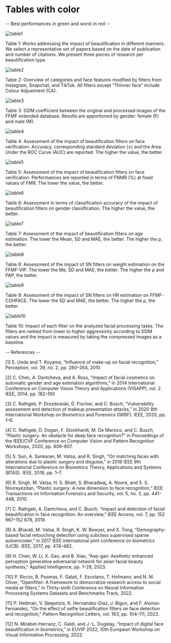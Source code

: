 # Tables with color

-- Best performances in green and worst in red --

![table1](https://github.com/nmirabeth/filters_biometrics/assets/48354399/d865bc8a-9368-4a03-8550-66c646d61dc7)


Table 1: Works addressing the impact of beautification in different manners. We select a representative set of papers based on the date of publication and number of citations. We present three pieces of research per beautification type.

![table2](https://github.com/nmirabeth/filters_biometrics/assets/48354399/5abad4e1-411b-4fd0-b45a-69a789fcbdfd)

Table 2: Overview of categories and face features modified by filters from Instagram, Snapchat, and TikTok. All filters except ”Thinner face” include Colour Adjustment (CA).

![table3](https://github.com/nmirabeth/filters_biometrics/assets/48354399/dd9dadad-1838-437b-8449-9864a0954dbf)

Table 3: SSIM coefficient between the original and processed images of the FFMF extended database. Results are apportioned by gender: female (F) and male (M).

![table4](https://github.com/nmirabeth/filters_biometrics/assets/48354399/cfb7e2b4-da5d-43a7-af2c-90979bd4dc13)

Table 4: Assessment of the impact of beautification filters on face verification. Accuracy, corresponding standard deviation (±) and the Area Under the ROC Curve (AUC) are reported. The higher the value, the better.

![table5](https://github.com/nmirabeth/filters_biometrics/assets/48354399/a919eeed-21a4-4e5e-b669-0d47b18719cb)

Table 5: Assessment of the impact of beautification filters on face verification. Performances are reported in terms of FNMR (%) at fixed values of FMR. The lower the value, the better.

![table6](https://github.com/nmirabeth/filters_biometrics/assets/48354399/43c51e7a-d57d-4c8c-9422-016828e66d05)

Table 6: Assessment in terms of classification accuracy of the impact of beautification filters on gender classification. The higher the value, the better.

![table7](https://github.com/nmirabeth/filters_biometrics/assets/48354399/f361ee9f-af1c-4fc0-a29c-b0d7d8d8635f)

Table 7: Assessment of the impact of beautification filters on age estimation. The lower the Mean, SD and MAE, the better. The higher the ρ, the better.

![table8](https://github.com/nmirabeth/filters_biometrics/assets/48354399/be812290-b56b-4d4c-9e53-f2ddd4615222)

Table 8: Assessment of the impact of SN filters on weight estimation on the FFMF-VIP. The lower the Me, SD and MAE, the better. The higher the ρ and PAP, the better.

![table9](https://github.com/nmirabeth/filters_biometrics/assets/48354399/a89a4edf-05dd-431d-9244-c74e4a6e0ee5)

Table 9: Assessment of the impact of SN filters on HR estimation on FFMF-COHFACE. The lower the SD and MAE, the better. The higher the ρ, the better

![table10](https://github.com/nmirabeth/filters_biometrics/assets/48354399/db239b1a-7b06-421b-b1e3-7946ac94f47d)

Table 10: Impact of each filter on the analyzed facial processing tasks. The filters are ranked from lower to higher aggressivity according to SSIM values and the impact is measured by taking the compressed images as a baseline.


-- References --

[1] S. Ueda and T. Koyama, “Influence of make-up on facial recognition,” Perception, vol. 39, no. 2, pp. 260–264, 2010

[2] C. Chen, A. Dantcheva, and A. Ross, “Impact of facial cosmetics on automatic gender and age estimation algorithms,” in 2014 International Conference on Computer Vision Theory and Applications (VISAPP), vol. 2. IEEE, 2014, pp. 182–190

[3] C. Rathgeb, P. Drozdowski, D. Fischer, and C. Busch, “Vulnerability assessment and detection of makeup presentation attacks,” in 2020 8th International Workshop on Biometrics and Forensics (IWBF). IEEE, 2020, pp. 1–6.

[4] C. Rathgeb, D. Dogan, F. Stockhardt, M. De Marsico, and C. Busch, “Plastic surgery: An obstacle for deep face recognition?” in Proceedings of the IEEE/CVF Conference on Computer Vision and Pattern Recognition Workshops, 2020, pp. 806–807.

[5] S. Suri, A. Sankaran, M. Vatsa, and R. Singh, “On matching faces with alterations due to plastic surgery and disguise,” in 2018 IEEE 9th International Conference on Biometrics Theory, Applications and Systems (BTAS). IEEE, 2018, pp. 1–7.

[6] R. Singh, M. Vatsa, H. S. Bhatt, S. Bharadwaj, A. Noore, and S. S. Nooreyezdan, “Plastic surgery: A new dimension to face recognition,” IEEE Transactions on Information Forensics and Security, vol. 5, no. 3, pp. 441–448, 2010.

[7] C. Rathgeb, A. Dantcheva, and C. Busch, “Impact and detection of facial beautification in face recognition: An overview,” IEEE Access, vol. 7, pp. 152 667–152 678, 2019. 

[8] A. Bharati, M. Vatsa, R. Singh, K. W. Bowyer, and X. Tong, “Demography-based facial retouching detection using subclass supervised sparse autoencoder,” in 2017 IEEE international joint conference on biometrics (IJCB). IEEE, 2017, pp. 474–482.

[9] H. Chen, W. Li, X. Gao, and B. Xiao, “Aep-gan: Aesthetic enhanced perception generative adversarial network for asian facial beauty synthesis,” Applied Intelligence, pp. 1–28, 2023. 

[10] P. Riccio, B. Psomas, F. Galati, F. Escolano, T. Hofmann, and N. M. Oliver, “Openfilter: A framework to democratize research access to social media ar filters,” in Thirty-sixth Conference on Neural Information Processing Systems Datasets and Benchmarks Track, 2022.

[11] P. Hedman, V. Skepetzis, K. Hernandez-Diaz, J. Bigun, and F. Alonso-Fernandez, “On the effect of selfie beautification filters on face detection and recognition,” Pattern Recognition Letters, vol. 163, pp. 104–111, 2022.

[12] N. Mirabet-Herranz, C. Galdi, and J.-L. Dugelay, “Impact of digital face beautification in biometrics,” in EUVIP 2022, 10th European Workshop on Visual Information Processing, 2022. 
